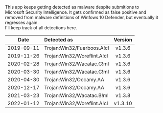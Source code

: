 This app keeps getting detected as malware despite submitions to Microsoft Security Intelligence. It gets confirmed as false positive and removed from malware definitions of Winfows 10 Defender, but eventually it regresses again.  
I'll keep track of all detections here.  

| Date       | Detected as                 | Version |
| :--------: | :-------------------------- | :-----: |
| 2019-09-11 | Trojan:Win32/Fuerboos.A!cl  | v1.3.6  |
| 2019-11-26 | Trojan:Win32/Woreflint.A!cl | v1.3.6  |
| 2020-02-28 | Trojan:Win32/Wacatac.C!ml   | v1.3.6  |
| 2020-03-30 | Trojan:Win32/Wacatac.C!ml   | v1.3.6  |
| 2020-04-30 | Trojan:Win32/Occamy.AA      | v1.3.6  |
| 2020-12-17 | Trojan:Win32/Occamy.AA      | v1.3.6  |
| 2021-03-23 | Trojan:Win32/Wacatac.B!ml   | v1.3.8  |
| 2022-01-12 | Trojan:Win32/Woreflint.A!cl | v1.3.10 |
